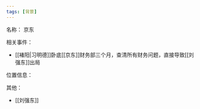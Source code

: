 ```yaml
---
tags: [背景]
---
```


名称：
京东

相关事件：
- [[褚阳|习明德]]卧底[[京东]]财务部三个月，查清所有财务问题，直接导致[[刘强东]]出局

位置信息：

其他：
- [[刘强东]]
